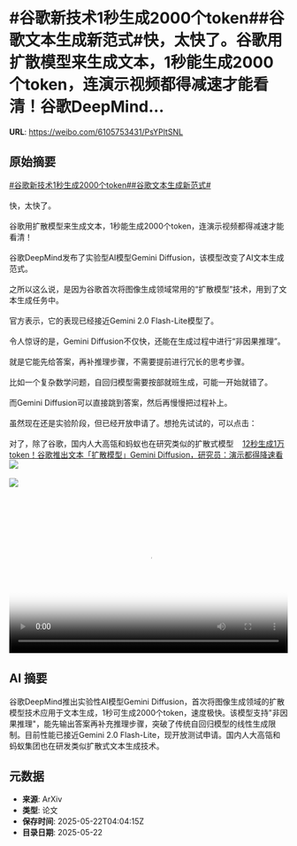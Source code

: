 # #谷歌新技术1秒生成2000个token##谷歌文本生成新范式#快，太快了。谷歌用扩散模型来生成文本，1秒能生成2000个token，连演示视频都得减速才能看清！谷歌DeepMind...

**URL**: https://weibo.com/6105753431/PsYPltSNL

## 原始摘要

<a href="https://m.weibo.cn/search?containerid=231522type%3D1%26t%3D10%26q%3D%23%E8%B0%B7%E6%AD%8C%E6%96%B0%E6%8A%80%E6%9C%AF1%E7%A7%92%E7%94%9F%E6%88%902000%E4%B8%AAtoken%23&amp;extparam=%23%E8%B0%B7%E6%AD%8C%E6%96%B0%E6%8A%80%E6%9C%AF1%E7%A7%92%E7%94%9F%E6%88%902000%E4%B8%AAtoken%23" data-hide=""><span class="surl-text">#谷歌新技术1秒生成2000个token#</span></a><a href="https://m.weibo.cn/search?containerid=231522type%3D1%26t%3D10%26q%3D%23%E8%B0%B7%E6%AD%8C%E6%96%87%E6%9C%AC%E7%94%9F%E6%88%90%E6%96%B0%E8%8C%83%E5%BC%8F%23&amp;extparam=%23%E8%B0%B7%E6%AD%8C%E6%96%87%E6%9C%AC%E7%94%9F%E6%88%90%E6%96%B0%E8%8C%83%E5%BC%8F%23" data-hide=""><span class="surl-text">#谷歌文本生成新范式#</span></a><br><br>快，太快了。<br><br>谷歌用扩散模型来生成文本，1秒能生成2000个token，连演示视频都得减速才能看清！<br><br>谷歌DeepMind发布了实验型AI模型Gemini Diffusion，该模型改变了AI文本生成范式。<br><br>之所以这么说，是因为谷歌首次将图像生成领域常用的“扩散模型”技术，用到了文本生成任务中。<br><br>官方表示，它的表现已经接近Gemini 2.0 Flash-Lite模型了。<br><br>令人惊讶的是，Gemini Diffusion不仅快，还能在生成过程中进行“非因果推理”。<br><br>就是它能先给答案，再补推理步骤，不需要提前进行冗长的思考步骤。<br><br>比如一个复杂数学问题，自回归模型需要按部就班生成，可能一开始就错了。<br><br>而Gemini Diffusion可以直接跳到答案，然后再慢慢把过程补上。<br><br>虽然现在还是实验阶段，但已经开放申请了。想抢先试试的，可以点击：<br><br>对了，除了谷歌，国内人大高瓴和蚂蚁也在研究类似的扩散式模型<a href="https://weibo.cn/sinaurl?u=https%3A%2F%2Fmp.weixin.qq.com%2Fs%2FpaesPiFQgIMuKXCJusvjqg" data-hide=""><span class="url-icon"><img style="width: 1rem;height: 1rem" src="https://h5.sinaimg.cn/upload/2015/09/25/3/timeline_card_small_web_default.png" referrerpolicy="no-referrer"></span><span class="surl-text">12秒生成1万token！谷歌推出文本「扩散模型」Gemini Diffusion，研究员：演示都得降速看</span></a><img style="" src="https://tvax1.sinaimg.cn/large/006Fd7o3ly1i1o4lo5k5aj31hc0u03z6.jpg" referrerpolicy="no-referrer"><br><br><img style="" src="https://tvax3.sinaimg.cn/large/006Fd7o3gy1i1o4kxemkyg30tz0gvqi9.gif" referrerpolicy="no-referrer"><br><br><br clear="both"><div style="clear: both"></div><video controls="controls" poster="https://tvax2.sinaimg.cn/orj480/006Fd7o3ly1i1o4lnwauaj31hc0u0dh5.jpg" style="width: 100%"><source src="https://f.video.weibocdn.com/o0/HYRB3JWqlx08orjxGFDW010412003fIS0E010.mp4?label=mp4_720p&amp;template=1280x720.25.0&amp;ori=0&amp;ps=1Cx9YB1mmR49jS&amp;Expires=1747890123&amp;ssig=4Hqz3yvzJS&amp;KID=unistore,video"><source src="https://f.video.weibocdn.com/o0/z8Gvu5zrlx08orjwHIus010412001Qax0E010.mp4?label=mp4_hd&amp;template=852x480.25.0&amp;ori=0&amp;ps=1Cx9YB1mmR49jS&amp;Expires=1747890123&amp;ssig=4sOurc%2BIzy&amp;KID=unistore,video"><source src="https://f.video.weibocdn.com/o0/D1TLceVLlx08orjwRNoQ010412001c7o0E010.mp4?label=mp4_ld&amp;template=640x360.25.0&amp;ori=0&amp;ps=1Cx9YB1mmR49jS&amp;Expires=1747890123&amp;ssig=B1j4mWZnUk&amp;KID=unistore,video"><p>视频无法显示，请前往<a href="https://video.weibo.com/show?fid=1034%3A5169069792624678" target="_blank" rel="noopener noreferrer">微博视频</a>观看。</p></video>

## AI 摘要

谷歌DeepMind推出实验性AI模型Gemini Diffusion，首次将图像生成领域的扩散模型技术应用于文本生成，1秒可生成2000个token，速度极快。该模型支持"非因果推理"，能先输出答案再补充推理步骤，突破了传统自回归模型的线性生成限制。目前性能已接近Gemini 2.0 Flash-Lite，现开放测试申请。国内人大高瓴和蚂蚁集团也在研发类似扩散式文本生成技术。

## 元数据

- **来源**: ArXiv
- **类型**: 论文
- **保存时间**: 2025-05-22T04:04:15Z
- **目录日期**: 2025-05-22
